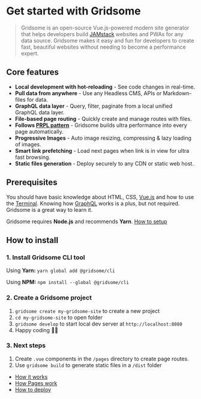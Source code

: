# Get started with Gridsome

> Gridsome is an open-source Vue.js-powered modern site generator that helps developers build [JAMstack](/docs/jamstack) websites and PWAs for any data source. Gridsome makes it easy and fun for developers to create fast, beautiful websites without needing to become a performance expert.

## Core features

- **Local development with hot-reloading** - See code changes in real-time.
- **Pull data from anywhere** - Use any Headless CMS, APIs or Markdown-files for data.
- **GraphQL data layer** - Query, filter, paginate from a local unified GraphQL data layer.
- **File-based page routing** - Quickly create and manage routes with files.
- **Follows [PRPL pattern](/docs/how-it-works#the-prpl-pattern)** - Gridsome builds ultra performance into every page automatically.
- **Progressive Images** - Auto image resizing, compressing & lazy loading of images.
- **Smart link prefetching** - Load next pages when link is in view for ultra fast browsing.
- **Static files generation** - Deploy securely to any CDN or static web host.


## Prerequisites
You should have basic knowledge about HTML, CSS, [Vue.js](https://vuejs.org) and how to use the [Terminal](https://www.linode.com/docs/tools-reference/tools/using-the-terminal/). Knowing how [GraphQL](https://www.graphql.com/) works is a plus, but not required. Gridsome is a great way to learn it.

Gridsome requires **Node.js** and recommends **Yarn**. [How to setup](/docs/prerequisites)

## How to install

### 1. Install Gridsome CLI tool

Using **Yarn:**  `yarn global add @gridsome/cli`

Using **NPM:**  `npm install --global @gridsome/cli`

### 2. Create a Gridsome project

1. `gridsome create my-gridsome-site` to create a new project </li>
2. `cd my-gridsome-site` to open folder
3. `gridsome develop` to start local dev server at `http://localhost:8080`
4. Happy coding 🎉🙌

### 3. Next steps

1. Create `.vue` components in the `/pages` directory to create page routes.
2. Use `gridsome build` to generate static files in a `/dist` folder


- [How it works](/docs/how-it-works)
- [How Pages work](/docs/pages)
- [How to deploy](/docs/deployment)
